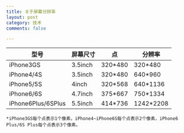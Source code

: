 ```yaml
---
title: 关于屏幕分辨率
layout: post
category: 技术
comments: false

---
```



| 型号              | 屏幕尺寸 | 点     | 分辨率   |
|-------------------|---------|-------|---------|
| iPhone3GS         |3.5inch  |320*480| 320*480 |
| iPhone4/4S        |3.5inch  |320*480| 640*960 |
| iPhone5/5S        |4inch    |320*568| 640*1136|
| iPhone6/6S        |4.7inch  |375*667| 750*1334|
| iPhone6Plus/6SPlus|5.5inch  |414*736|1242*2208|
	 

	*iPhone3GS每个点表示1个像素，iPhone4~iPhone6S每个点表示2个像素，iPhone6 Plus/6S Plus每个点表示3个像素。

	